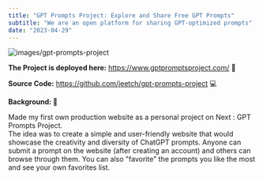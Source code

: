```yaml
---
title: "GPT Prompts Project: Explore and Share Free GPT Prompts"
subtitle: "We are an open platform for sharing GPT-optimized prompts"
date: "2023-04-29"
---
```



![images/gpt-prompts-project](/images/gpt-prompts-project.jpg)


**The Project is deployed here:** https://www.gptpromptsproject.com/ 🤖  

**Source Code:** https://github.com/jeetch/gpt-prompts-project 💻

**Background: 🌟**

Made my first own production website as a personal project on Next : GPT Prompts Project.  
The idea was to create a simple and user-friendly website that would showcase the creativity and diversity of ChatGPT prompts. Anyone can submit a prompt on the website (after creating an account) and others can browse through them. You can also "favorite" the prompts you like the most and see your own favorites list.
